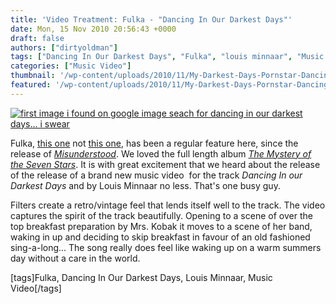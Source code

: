 ```yaml
---
title: 'Video Treatment: Fulka - "Dancing In Our Darkest Days"'
date: Mon, 15 Nov 2010 20:56:43 +0000
draft: false
authors: ["dirtyoldman"]
tags: ["Dancing In Our Darkest Days", "Fulka", "louis minnaar", "Music Video"]
categories: ["Music Video"]
thumbnail: '/wp-content/uploads/2010/11/My-Darkest-Days-Pornstar-Dancing.mp4_000071166-150x150.jpg'
featured: '/wp-content/uploads/2010/11/My-Darkest-Days-Pornstar-Dancing.mp4_000071166-304x190.jpg'
---
```


[![first image i found on google image seach for dancing in our darkest days... i swear](/wp-content/uploads/2010/11/My-Darkest-Days-Pornstar-Dancing.mp4_000071166-e1289823553817.jpg "first image i found on google image seach for dancing in our darkest days... i swear")](/2010/11/15/video-treatment-fulka-dancing-in-our-darkest-days/my-darkest-days-pornstar-dancing-mp4_000071166/)

Fulka, [this one](/artists/Fulka/) not [this one](http://www.youtube.com/watch?v=mFa0rM211HQ&feature=related), has been a regular feature here, since the release of [_Misunderstood_](/2010/02/09/id-fulka/). We loved the full length album [_The Mystery of the Seven Stars_](/2010/10/06/review-fulka-the-mystery-of-the-seven-stars/). It is with great excitement that we heard about the release of the release of a brand new music video  for the track _Dancing In our Darkest Days_ and by Louis Minnaar no less. That's one busy guy.

Filters create a retro/vintage feel that lends itself well to the track. The video captures the spirit of the track beautifully. Opening to a scene of over the top breakfast preparation by Mrs. Kobak it moves to a scene of her band, waking in up and deciding to skip breakfast in favour of an old fashioned sing-a-long... The song really does feel like waking up on a warm summers day without a care in the world.

\[tags\]Fulka, Dancing In Our Darkest Days, Louis Minnaar, Music Video\[/tags\]